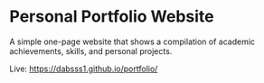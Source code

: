 # Personal Portfolio Website
A simple one-page website that shows a compilation of academic achievements, skills, and personal projects.

Live: https://dabsss1.github.io/portfolio/
